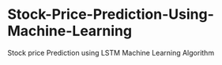 # Stock-Price-Prediction-Using-Machine-Learning
Stock price Prediction using LSTM Machine Learning Algorithm
